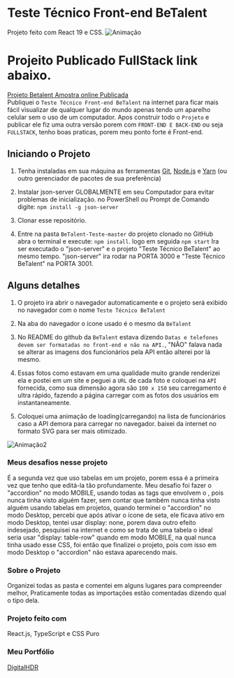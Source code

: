 # Teste Técnico Front-end BeTalent

Projeto feito com React 19 e CSS.
![Animação](https://github.com/user-attachments/assets/3fccb410-ac0d-40ab-85d8-1a6f3ff7b368)

# Projeito Publicado FullStack link abaixo.

[Projeto Betalent Amostra online Publicada](https://betalent-frontend-backend.vercel.app/) 
<br/>
Publiquei o `Teste Técnico Front-end BeTalent` na internet para ficar mais fácil visualizar de qualquer lugar do mundo apenas tendo um aparelho celular sem o uso de um computador.
Apos construir todo o `Projeto` e publicar ele fiz uma outra versão porem com `FRONT-END E BACK-END` ou seja `FULLSTACK`, tenho boas praticas, porem meu ponto forte é Front-end.

## Iniciando o Projeto

1.  Tenha instaladas em sua máquina as ferramentas [Git](https://git-scm.com/), [Node.js](https://nodejs.org/en/) e [Yarn](https://yarnpkg.com/) (ou outro gerenciador de pacotes de sua preferência)

2.  Instalar json-server GLOBALMENTE em seu Computador para evitar problemas de inicialização.
    no PowerShell ou Prompt de Comando digite: `npm install -g json-server`

3.  Clonar esse repositório.
  
5.  Entre na pasta `BeTalent-Teste-master` do projeto clonado no GitHub
    abra o terminal e execute: `npm install`. logo em seguida `npm start`
    Ira ser executado o "json-server" e o projeto "Teste Técnico BeTalent" ao mesmo tempo.
    "json-server" ira rodar na PORTA 3000 e "Teste Técnico BeTalent" na PORTA 3001.

## Alguns detalhes

1. O projeto ira abrir o navegador automaticamente e o projeto será exibido no navegador com o nome `Teste Técnico BeTalent`

2. Na aba do navegador o ícone usado é o mesmo da `BeTalent`

3. No README do github da `BeTalent` estava dizendo `Datas e telefones devem ser formatadas no front-end e não na API.`,
   "NÃO" falava nada se alterar as imagens dos funcionários pela API então alterei por lá mesmo.

4. Essas fotos como estavam em uma qualidade muito grande renderizei ela e postei em um site e peguei a `URL` de cada
   foto e coloquei na `API` fornecida, como sua dimensão agora são `100 x 150` seu carregamento é ultra rápido,
   fazendo a página carregar com as fotos dos usuários em instantaneamente.

5. Coloquei uma animação de loading(carregando) na lista de funcionários caso a API demora para carregar no navegador.
   baixei da internet no formato SVG para ser mais otimizado.

![Animação2](https://github.com/user-attachments/assets/7167c234-4282-41ac-bfea-379144d169e0)

### Meus desafios nesse projeto

É a segunda vez que uso tabelas em um projeto, porem essa é a primeira vez que tenho que editá-la tão profundamente.
Meu desafio foi fazer o "accordion" no modo MOBILE, usando todas as tags que envolvem o <table>, pois nunca tinha visto alguém fazer,
sem contar que também nunca tinha visto alguém usando tabelas em projetos, quando terminei o "accordion" no modo Desktop,
percebi que após ativar o ícone de seta, ele ficava ativo em modo Desktop, tentei usar display: none,
porem dava outro efeito indesejado, pesquisei na internet e como se trata de uma tabela o ideal seria usar "display: table-row"
quando em modo MOBILE, na qual nunca tinha usado esse CSS, foi então que finalizei o projeto,
pois com isso em modo Desktop o "accordion" não estava aparecendo mais.

### Sobre o Projeto

Organizei todas as pasta e comentei em alguns lugares para compreender melhor, Praticamente todas as importações estão comentadas dizendo qual o tipo dela.

### Projeto feito com

React.js, TypeScript e CSS Puro

### Meu Portfólio

[DigitalHDR](https://digitalhdr.com.br/)
